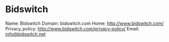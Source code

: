 
# Bidswitch

Name: Bidswitch
Domain: bidswitch.com
Home: http://www.bidswitch.com/
Privacy_policy: http://www.bidswitch.com/privacy-policy/
Email: info@bidswitch.net
